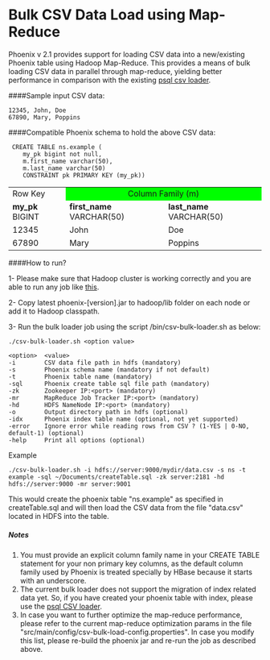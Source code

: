# Bulk CSV Data Load using Map-Reduce

Phoenix v 2.1 provides support for loading CSV data into a new/existing Phoenix table using Hadoop Map-Reduce. This provides a means of bulk loading CSV data in parallel through map-reduce, yielding better performance in comparison with the existing [psql csv loader](download.html#Loading-Data).

####Sample input CSV data:

```
12345, John, Doe
67890, Mary, Poppins
```

####Compatible Phoenix schema to hold the above CSV data:

     CREATE TABLE ns.example (
        my_pk bigint not null,
        m.first_name varchar(50),
        m.last_name varchar(50) 
        CONSTRAINT pk PRIMARY KEY (my_pk))

<table>
<tr><td>Row Key</td><td colspan="2" bgcolor="#00FF00"><center>Column Family (m)</center></td></tr>
<tr><td><strong>my_pk</strong> BIGINT</td><td><strong>first_name</strong> VARCHAR(50)</td><td><strong>last_name</strong> VARCHAR(50)</td></tr>
<tr><td>12345</td><td>John</td><td>Doe</td></tr>
<tr><td>67890</td><td>Mary</td><td>Poppins</td></tr>
</table>


####How to run?

1- Please make sure that Hadoop cluster is working correctly and you are able to run any job like [this](http://wiki.apache.org/hadoop/WordCount). 

2- Copy latest phoenix-[version].jar to hadoop/lib folder on each node or add it to Hadoop classpath.

3- Run the bulk loader job using the script /bin/csv-bulk-loader.sh as below:

```
./csv-bulk-loader.sh <option value>

<option>  <value>
-i        CSV data file path in hdfs (mandatory)
-s        Phoenix schema name (mandatory if not default)
-t        Phoenix table name (mandatory)
-sql      Phoenix create table sql file path (mandatory)
-zk       Zookeeper IP:<port> (mandatory)
-mr       MapReduce Job Tracker IP:<port> (mandatory)
-hd       HDFS NameNode IP:<port> (mandatory)
-o        Output directory path in hdfs (optional)
-idx      Phoenix index table name (optional, not yet supported)
-error    Ignore error while reading rows from CSV ? (1-YES | 0-NO, default-1) (optional)
-help     Print all options (optional)
```
Example

```
./csv-bulk-loader.sh -i hdfs://server:9000/mydir/data.csv -s ns -t example -sql ~/Documents/createTable.sql -zk server:2181 -hd hdfs://server:9000 -mr server:9001
```

This would create the phoenix table "ns.example" as specified in createTable.sql and will then load the CSV data from the file "data.csv" located in HDFS into the table.

##### Notes
1. You must provide an explicit column family name in your CREATE TABLE statement for your non primary key columns, as the default column family used by Phoenix is treated specially by HBase because it starts with an underscore.
2. The current bulk loader does not support the migration of index related data yet. So, if you have created your phoenix table with index, please use the [psql CSV loader](download.html#Loading-Data). 
3. In case you want to further optimize the map-reduce performance, please refer to the current map-reduce optimization params in the file "src/main/config/csv-bulk-load-config.properties". In case you modify this list, please re-build the phoenix jar and re-run the job as described above.
